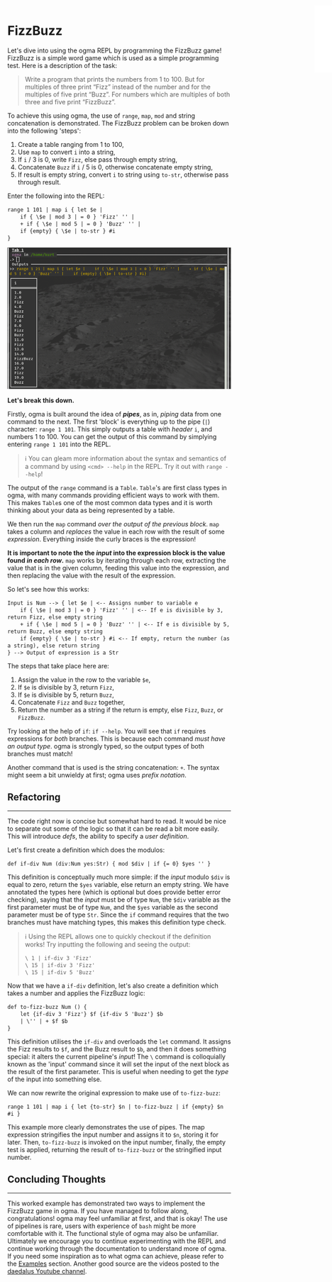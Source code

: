 <iframe src="../.ibox.html?raw=true" style="border:none; position:fixed; width:40px; right:0; z-index=999;"></iframe>

# FizzBuzz

Let's dive into using the ogma REPL by programming the FizzBuzz game!
FizzBuzz is a simple word game which is used as a simple programming test. Here is a
description of the task:

> Write a program that prints the numbers from 1 to 100.
> But for multiples of three print “Fizz” instead of the number and for the 
> multiples of five print “Buzz”. For numbers which are multiples of both three
> and five print “FizzBuzz”.

To achieve this using ogma, the use of `range`, `map`, `mod` and string concatenation is
demonstrated.
The FizzBuzz problem can be broken down into the following 'steps':

1. Create a table ranging from 1 to 100,
2. Use `map` to convert `i` into a string,
3. If `i` / 3 is 0, write `Fizz`, else pass through empty string,
4. Concatenate `Buzz` if `i` / 5 is 0, otherwise concatenate empty string,
5. If result is empty string, convert `i` to string using `to-str`, otherwise pass through
   result.

Enter the following into the REPL:
```plaintext
range 1 101 | map i { let $e |
    if { \$e | mod 3 | = 0 } 'Fizz' '' |
    + if { \$e | mod 5 | = 0 } 'Buzz' '' |
    if {empty} { \$e | to-str } #i
} 
```

![FizzBuzz Example](../assets/fizz-buzz.png?raw=true)

**Let's break this down.**

Firstly, ogma is built around the idea of **_pipes_**, as in, _piping_ data from one command to the
next. The first 'block' is everything up to the pipe (`|`) character: `range 1 101`.
This simply outputs a table with _header_ `i`, and numbers 1 to 100. You can get the output of this
command by simplying entering `range 1 101` into the REPL.

> ℹ️ You can gleam more information about the syntax and semantics of a command by using 
> `<cmd> --help` in the REPL.
> Try it out with `range --help`!

The output of the `range` command is a `Table`. `Table`'s are first class types in ogma, with many
commands providing efficient ways to work with them. This makes `Table`s one of the most common
data types and it is worth thinking about your data as being represented by a table.

We then run the `map` command _over the output of the previous block_. `map` takes a column and
_replaces_ the value in each row with the result of some _expression_.
Everything inside the curly braces is the expression!

**It is important to note the the _input_ into the expression block is the value found _in each
row_.** `map` works by iterating through each row, extracting the value that is in the given
column, feeding this value into the expression, and then replacing the value with the result of the
expression.

So let's see how this works:
```plaintext
Input is Num --> { let $e | <-- Assigns number to variable e
    if { \$e | mod 3 | = 0 } 'Fizz' '' | <-- If e is divisible by 3, return Fizz, else empty string
    + if { \$e | mod 5 | = 0 } 'Buzz' '' | <-- If e is divisible by 5, return Buzz, else empty string
    if {empty} { \$e | to-str } #i <-- If empty, return the number (as a string), else return string
} --> Output of expression is a Str
```

The steps that take place here are:
1. Assign the value in the row to the variable `$e`,
2. If `$e` is divisible by 3, return `Fizz`,
3. If `$e` is divisible by 5, return `Buzz`,
4. Concatenate `Fizz` and `Buzz` together,
5. Return the number as a string if the return is empty, else `Fizz`, `Buzz`, or `FizzBuzz`.

Try looking at the help of `if`: `if --help`. You will see that `if` requires expressions for
_both_ branches. This is because each command _must have an output type_. ogma is strongly
typed, so the output types of both branches must match!

Another command that is used is the string concatenation: `+`. The syntax might seem a bit
unwieldy at first; ogma uses _prefix notation_.

## Refactoring
---
The code right now is concise but somewhat hard to read. It would be nice to separate out some of
the logic so that it can be read a bit more easily.
This will introduce _defs_, the ability to specify a _user definition_.

Let's first create a definition which does the modulos:
```plaintext
def if-div Num (div:Num yes:Str) { mod $div | if {= 0} $yes '' }
```

This definition is conceptually much more simple: if the _input_ modulo `$div` is equal to zero,
return the `$yes` variable, else return an empty string.
We have annotated the types here (which is optional but does provide better error checking), saying
that the _input_ must be of type `Num`, the `$div` variable as the first parameter must be of type
`Num`, and the `$yes` variable as the second parameter must be of type `Str`. Since the `if`
command requires that the two branches must have matching types, this makes this definition type
check.

> ℹ️ Using the REPL allows one to quickly checkout if the definition works!
> Try inputting the following and seeing the output:
> ```plaintext
> \ 1 | if-div 3 'Fizz'
> \ 15 | if-div 3 'Fizz'
> \ 15 | if-div 5 'Buzz'
> ```

Now that we have a `if-div` definition, let's also create a definition which takes a number and
applies the FizzBuzz logic:
```plaintext
def to-fizz-buzz Num () {
    let {if-div 3 'Fizz'} $f {if-div 5 'Buzz'} $b
    | \'' | + $f $b
}
```

This definition utilises the `if-div` and overloads the `let` command. It assigns the Fizz results
to `$f`, and the Buzz result to `$b`, and then it does something special: it alters the current
pipeline's _input_! The `\` command is colloquially known as the 'input' command since it will set
the input of the next block as the result of the first parameter. This is useful when
needing to get the _type_ of the input into something else.

We can now rewrite the original expression to make use of `to-fizz-buzz`:
```plaintext
range 1 101 | map i { let {to-str} $n | to-fizz-buzz | if {empty} $n #i }
```

This example more clearly demonstrates the use of pipes. The map expression stringifies the input
number and assigns it to `$n`, storing it for later. Then, `to-fizz-buzz` is invoked on the input
number, finally, the empty test is applied, returning the result of `to-fizz-buzz` or the
stringified input number.

## Concluding Thoughts
---
This worked example has demonstrated two ways to implement the FizzBuzz game in ogma. If you have
managed to follow along, congratulations! ogma may feel unfamiliar at first, and that is okay! The
use of pipelines is rare, users with experience of `bash` might be more comfortable with it. The
functional style of ogma may also be unfamiliar.
Ultimately we encourage you to continue experimenting with the REPL and continue working through
the documentation to understand more of ogma.
If you need some inspiration as to what ogma can achieve, please refer to the
[Examples](../15%20Examples?book=true) section. Another good source are the videos posted to the
[daedalus Youtube channel](https://www.youtube.com/channel/UCIjpIZpkoymWThuqqbOKbtA).
